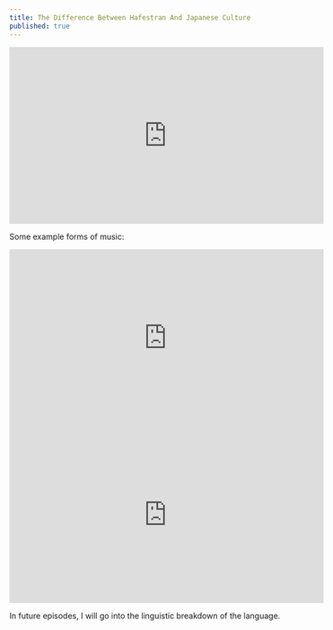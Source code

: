 ```yaml
---
title: The Difference Between Hafestran And Japanese Culture
published: true
---
```

<iframe width="560" height="315" sandbox="allow-same-origin allow-scripts allow-popups" src="https://video.ploud.jp/videos/embed/b04d5338-49b4-4fe6-a9dd-61c842302b05" frameborder="0" allowfullscreen></iframe>

Some example forms of music:
<iframe width="560" height="315" src="https://www.youtube.com/embed/Kz7-yMrWnsA" title="YouTube video player" frameborder="0" allow="accelerometer; autoplay; clipboard-write; encrypted-media; gyroscope; picture-in-picture" allowfullscreen></iframe>
<br />
<iframe width="560" height="315" src="https://www.youtube.com/embed/ORyw6TGLBvk" title="YouTube video player" frameborder="0" allow="accelerometer; autoplay; clipboard-write; encrypted-media; gyroscope; picture-in-picture" allowfullscreen></iframe>
<br />

In future episodes, I will go into the linguistic breakdown of the language.
